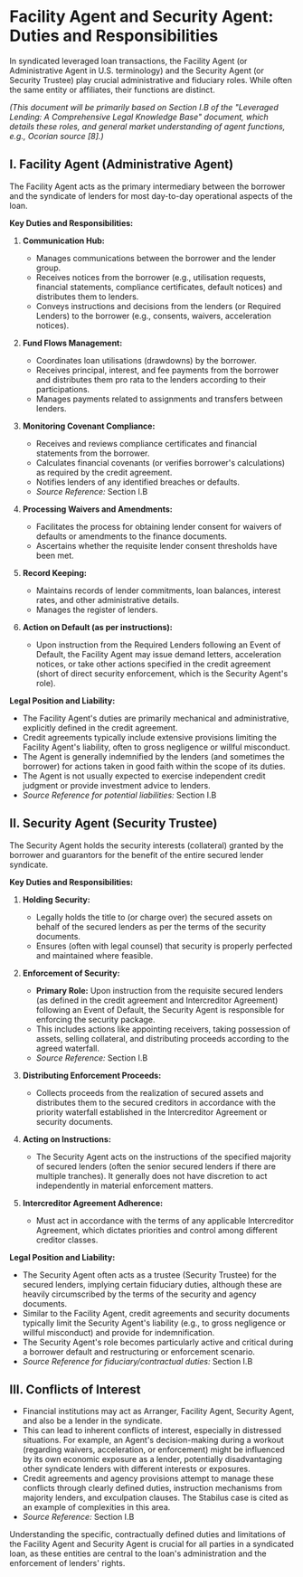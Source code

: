 # Facility Agent and Security Agent: Duties and Responsibilities

In syndicated leveraged loan transactions, the Facility Agent (or Administrative Agent in U.S. terminology) and the Security Agent (or Security Trustee) play crucial administrative and fiduciary roles. While often the same entity or affiliates, their functions are distinct.

*(This document will be primarily based on Section I.B of the "Leveraged Lending: A Comprehensive Legal Knowledge Base" document, which details these roles, and general market understanding of agent functions, e.g., Ocorian source [8].)*

## I. Facility Agent (Administrative Agent)

The Facility Agent acts as the primary intermediary between the borrower and the syndicate of lenders for most day-to-day operational aspects of the loan.

**Key Duties and Responsibilities:**

1.  **Communication Hub:**
    *   Manages communications between the borrower and the lender group.
    *   Receives notices from the borrower (e.g., utilisation requests, financial statements, compliance certificates, default notices) and distributes them to lenders.
    *   Conveys instructions and decisions from the lenders (or Required Lenders) to the borrower (e.g., consents, waivers, acceleration notices).

2.  **Fund Flows Management:**
    *   Coordinates loan utilisations (drawdowns) by the borrower.
    *   Receives principal, interest, and fee payments from the borrower and distributes them pro rata to the lenders according to their participations.
    *   Manages payments related to assignments and transfers between lenders.

3.  **Monitoring Covenant Compliance:**
    *   Receives and reviews compliance certificates and financial statements from the borrower.
    *   Calculates financial covenants (or verifies borrower's calculations) as required by the credit agreement.
    *   Notifies lenders of any identified breaches or defaults.
    *   *Source Reference:* Section I.B

4.  **Processing Waivers and Amendments:**
    *   Facilitates the process for obtaining lender consent for waivers of defaults or amendments to the finance documents.
    *   Ascertains whether the requisite lender consent thresholds have been met.

5.  **Record Keeping:**
    *   Maintains records of lender commitments, loan balances, interest rates, and other administrative details.
    *   Manages the register of lenders.

6.  **Action on Default (as per instructions):**
    *   Upon instruction from the Required Lenders following an Event of Default, the Facility Agent may issue demand letters, acceleration notices, or take other actions specified in the credit agreement (short of direct security enforcement, which is the Security Agent's role).

**Legal Position and Liability:**

*   The Facility Agent's duties are primarily mechanical and administrative, explicitly defined in the credit agreement.
*   Credit agreements typically include extensive provisions limiting the Facility Agent's liability, often to gross negligence or willful misconduct.
*   The Agent is generally indemnified by the lenders (and sometimes the borrower) for actions taken in good faith within the scope of its duties.
*   The Agent is not usually expected to exercise independent credit judgment or provide investment advice to lenders.
*   *Source Reference for potential liabilities:* Section I.B

## II. Security Agent (Security Trustee)

The Security Agent holds the security interests (collateral) granted by the borrower and guarantors for the benefit of the entire secured lender syndicate.

**Key Duties and Responsibilities:**

1.  **Holding Security:**
    *   Legally holds the title to (or charge over) the secured assets on behalf of the secured lenders as per the terms of the security documents.
    *   Ensures (often with legal counsel) that security is properly perfected and maintained where feasible.

2.  **Enforcement of Security:**
    *   **Primary Role:** Upon instruction from the requisite secured lenders (as defined in the credit agreement and Intercreditor Agreement) following an Event of Default, the Security Agent is responsible for enforcing the security package.
    *   This includes actions like appointing receivers, taking possession of assets, selling collateral, and distributing proceeds according to the agreed waterfall.
    *   *Source Reference:* Section I.B

3.  **Distributing Enforcement Proceeds:**
    *   Collects proceeds from the realization of secured assets and distributes them to the secured creditors in accordance with the priority waterfall established in the Intercreditor Agreement or security documents.

4.  **Acting on Instructions:**
    *   The Security Agent acts on the instructions of the specified majority of secured lenders (often the senior secured lenders if there are multiple tranches). It generally does not have discretion to act independently in material enforcement matters.

5.  **Intercreditor Agreement Adherence:**
    *   Must act in accordance with the terms of any applicable Intercreditor Agreement, which dictates priorities and control among different creditor classes.

**Legal Position and Liability:**

*   The Security Agent often acts as a trustee (Security Trustee) for the secured lenders, implying certain fiduciary duties, although these are heavily circumscribed by the terms of the security and agency documents.
*   Similar to the Facility Agent, credit agreements and security documents typically limit the Security Agent's liability (e.g., to gross negligence or willful misconduct) and provide for indemnification.
*   The Security Agent's role becomes particularly active and critical during a borrower default and restructuring or enforcement scenario.
*   *Source Reference for fiduciary/contractual duties:* Section I.B

## III. Conflicts of Interest

*   Financial institutions may act as Arranger, Facility Agent, Security Agent, and also be a lender in the syndicate.
*   This can lead to inherent conflicts of interest, especially in distressed situations. For example, an Agent's decision-making during a workout (regarding waivers, acceleration, or enforcement) might be influenced by its own economic exposure as a lender, potentially disadvantaging other syndicate lenders with different interests or exposures.
*   Credit agreements and agency provisions attempt to manage these conflicts through clearly defined duties, instruction mechanisms from majority lenders, and exculpation clauses. The Stabilus case is cited as an example of complexities in this area.
*   *Source Reference:* Section I.B

Understanding the specific, contractually defined duties and limitations of the Facility Agent and Security Agent is crucial for all parties in a syndicated loan, as these entities are central to the loan's administration and the enforcement of lenders' rights.

